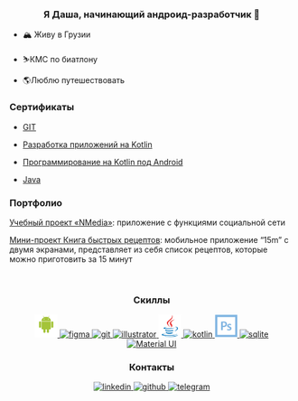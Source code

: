### <div align="center">Я Даша, начинающий андроид-разработчик 📱</div>  


- 🏔️ Живу в Грузии  
  

- ⛷️КМС по биатлону  
  

- 🌎Люблю путешествовать


### Сертификаты 

- [GIT](https://github.com/DariaMandzyuk/DariaMandzyuk/blob/main/certificate%20git.pdf)

- [Разработка приложений на Kotlin](https://github.com/DariaMandzyuk/DariaMandzyuk/blob/main/certificate%20kotlin%20app.pdf)

- [Программирование на Kotlin под Android](https://github.com/DariaMandzyuk/DariaMandzyuk/blob/main/certificate%20android%20app.pdf)

- [Java](https://github.com/DariaMandzyuk/DariaMandzyuk/blob/main/certificate%20java.pdf)


### Портфолио 

[Учебный проект «NMedia»](https://github.com/DariaMandzyuk/AndroidProject): приложение с функциями социальной сети 

[Мини-проект Книга быстрых рецептов](): мобильное приложение “15m” с двумя экранами, представляет из себя список рецептов, которые можно приготовить за 15 минут
 
<br/>  


### <div align="center"> Скиллы  </div>  

<p align="center"> <a href="https://developer.android.com" target="_blank" rel="noreferrer"> <img src="https://raw.githubusercontent.com/devicons/devicon/master/icons/android/android-original-wordmark.svg" alt="android" width="40" height="40"/> </a> <a href="https://www.figma.com/" target="_blank" rel="noreferrer"> <img src="https://www.vectorlogo.zone/logos/figma/figma-icon.svg" alt="figma" width="40" height="40"/> </a> <a href="https://git-scm.com/" target="_blank" rel="noreferrer"> <img src="https://www.vectorlogo.zone/logos/git-scm/git-scm-icon.svg" alt="git" width="40" height="40"/> </a> <a href="https://www.adobe.com/in/products/illustrator.html" target="_blank" rel="noreferrer"> <img src="https://www.vectorlogo.zone/logos/adobe_illustrator/adobe_illustrator-icon.svg" alt="illustrator" width="40" height="40"/> </a> <a href="https://www.java.com" target="_blank" rel="noreferrer"> <img src="https://raw.githubusercontent.com/devicons/devicon/master/icons/java/java-original.svg" alt="java" width="40" height="40"/> </a> <a href="https://kotlinlang.org" target="_blank" rel="noreferrer"> <img src="https://www.vectorlogo.zone/logos/kotlinlang/kotlinlang-icon.svg" alt="kotlin" width="40" height="40"/> </a> <a href="https://www.photoshop.com/en" target="_blank" rel="noreferrer"> <img src="https://raw.githubusercontent.com/devicons/devicon/master/icons/photoshop/photoshop-line.svg" alt="photoshop" width="40" height="40"/> </a> <a href="https://www.sqlite.org/" target="_blank" rel="noreferrer"> <img src="https://www.vectorlogo.zone/logos/sqlite/sqlite-icon.svg" alt="sqlite" width="40" height="40"/> <a href="https://mui.com/" target="_blank" rel="noreferrer"><img src="https://raw.githubusercontent.com/danielcranney/readme-generator/main/public/icons/skills/materialui-colored.svg" width="40" height="40" alt="Material UI" /></a> </a> </p> 


### <div align="center"> Контакты </div>  

<div align="center">
<a href=https://www.linkedin.com/in/dariamandziuk/" target="_blank">
<img src=https://img.shields.io/badge/linkedin-%231E77B5.svg?&style=for-the-badge&logo=linkedin&logoColor=white alt=linkedin style="margin-bottom: 5px;" />
</a>
<a href="https://github.com/DariaMandzyuk" target="_blank">
<img src=https://img.shields.io/badge/github-%2324292e.svg?&style=for-the-badge&logo=github&logoColor=white alt=github style="margin-bottom: 5px;" />
</a>  
<a href="https://t.me/Di_colorso" target="_blank">
<img src=https://img.shields.io/badge/Telegram-2CA5E0?style=for-the-badge&logo=telegram&logoColor=white alt=telegram style="margin-bottom: 5px;" />
</a>  
</div>  
  

<br/>  
